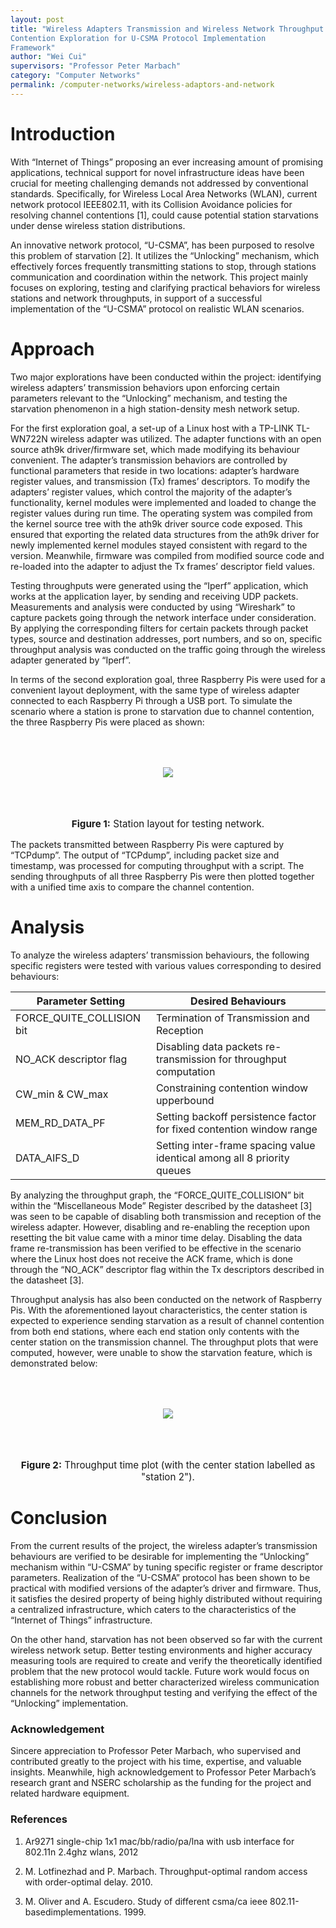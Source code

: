 ```yaml
---
layout: post
title: "Wireless Adapters Transmission and Wireless Network Throughput
Contention Exploration for U-CSMA Protocol Implementation
Framework"
author: "Wei Cui"
supervisors: "Professor Peter Marbach"
category: "Computer Networks"
permalink: /computer-networks/wireless-adaptors-and-network
---
```


Introduction
============

With “Internet of Things” proposing an ever increasing amount of
promising applications, technical support for novel infrastructure ideas
have been crucial for meeting challenging demands not addressed by
conventional standards. Specifically, for Wireless Local Area Networks
(WLAN), current network protocol IEEE802.11, with its Collision
Avoidance policies for resolving channel contentions [1], could
cause potential station starvations under dense wireless station
distributions. 

An innovative network protocol, “U-CSMA”, has been
purposed to resolve this problem of starvation [2]. It utilizes
the “Unlocking” mechanism, which effectively forces frequently
transmitting stations to stop, through stations communication and
coordination within the network. This project mainly focuses on
exploring, testing and clarifying practical behaviors for wireless
stations and network throughputs, in support of a successful
implementation of the “U-CSMA” protocol on realistic WLAN scenarios.

Approach 
========

Two major explorations have been conducted within the project:
identifying wireless adapters’ transmission behaviors upon enforcing
certain parameters relevant to the “Unlocking” mechanism, and testing
the starvation phenomenon in a high station-density mesh network setup.

For the first exploration goal, a set-up of a Linux host with a TP-LINK
TL-WN722N wireless adapter was utilized. The adapter functions with an
open source ath9k driver/firmware set, which made modifying its
behaviour convenient. The adapter’s transmission behaviors are
controlled by functional parameters that reside in two locations:
adapter’s hardware register values, and transmission (Tx) frames’
descriptors. To modify the adapters’ register values, which control the
majority of the adapter’s functionality, kernel modules were implemented
and loaded to change the register values during run time. The operating
system was compiled from the kernel source tree with the ath9k driver
source code exposed. This ensured that exporting the related data
structures from the ath9k driver for newly implemented kernel modules
stayed consistent with regard to the version. Meanwhile, firmware was
compiled from modified source code and re-loaded into the adapter to
adjust the Tx frames’ descriptor field values. 

Testing throughputs were
generated using the “Iperf” application, which works at the application
layer, by sending and receiving UDP packets. Measurements and analysis
were conducted by using “Wireshark” to capture packets going through the
network interface under consideration. By applying the corresponding
filters for certain packets through packet types, source and destination
addresses, port numbers, and so on, specific throughput analysis was
conducted on the traffic going through the wireless adapter generated by
“Iperf”. 

In terms of the second exploration goal, three Raspberry Pis
were used for a convenient layout deployment, with the same type of
wireless adapter connected to each Raspberry Pi through a USB port. To
simulate the scenario where a station is prone to starvation due to
channel contention, the three Raspberry Pis were placed as shown:

<p style="text-align: center;">
	<img style="margin:50" align="middle" src="{{ site.baseurl }}/assets/cwei-layout.png"/>
</p>
<p style="text-align:center;font-size:0.95rem"><b>Figure 1:</b> Station layout for testing network.</p>

The packets transmitted between Raspberry Pis were captured by
“TCPdump”. The output of “TCPdump”, including packet size and timestamp,
was processed for computing throughput with a script. The sending
throughputs of all three Raspberry Pis were then plotted together with a
unified time axis to compare the channel contention.

Analysis
========

To analyze the wireless adapters’ transmission behaviours, the following
specific registers were tested with various values corresponding to
desired behaviours:


| Parameter Setting         | Desired Behaviours                                                      |
|---------------------------|-------------------------------------------------------------------------|
| FORCE_QUITE_COLLISION bit | Termination of Transmission and Reception                               |
| NO_ACK descriptor flag    | Disabling data packets re-transmission for throughput computation       |
| CW_min & CW_max           | Constraining contention window upperbound                               |
| MEM_RD_DATA_PF            | Setting backoff persistence factor for fixed contention window range    |
| DATA_AIFS_D               | Setting inter-frame spacing value identical among all 8 priority queues | 

 
 By analyzing the throughput graph, the “FORCE\_QUITE\_COLLISION” bit
within the “Miscellaneous Mode” Register described by the datasheet
[3] was seen to be capable of disabling both transmission and
reception of the wireless adapter. However, disabling and re-enabling
the reception upon resetting the bit value came with a minor time delay.
Disabling the data frame re-transmission has been verified to be
effective in the scenario where the Linux host does not receive the ACK
frame, which is done through the “NO\_ACK” descriptor flag within the Tx
descriptors described in the datasheet [3]. 

Throughput analysis
has also been conducted on the network of Raspberry Pis. With the
aforementioned layout characteristics, the center station is expected to
experience sending starvation as a result of channel contention from
both end stations, where each end station only contents with the center
station on the transmission channel. The throughput plots that were
computed, however, were unable to show the starvation feature, which is
demonstrated below:

<p style="text-align: center;">
	<img align="middle" style="margin:50" src="{{ site.baseurl }}/assets/cwei-throughput.png"/>
</p>

<p style="text-align:center;font-size:0.95rem"><b>Figure 2:</b> Throughput time plot (with the center station labelled as "station 2").</p>


Conclusion
==========

From the current results of the project, the wireless adapter’s
transmission behaviours are verified to be desirable for implementing
the “Unlocking” mechanism within “U-CSMA” by tuning specific register or
frame descriptor parameters. Realization of the “U-CSMA” protocol has
been shown to be practical with modified versions of the adapter’s
driver and firmware. Thus, it satisfies the desired property of being
highly distributed without requiring a centralized infrastructure, which
caters to the characteristics of the “Internet of Things”
infrastructure. 

On the other hand, starvation has not been observed so
far with the current wireless network setup. Better testing environments
and higher accuracy measuring tools are required to create and verify
the theoretically identified problem that the new protocol would tackle.
Future work would focus on establishing more robust and better
characterized wireless communication channels for the network throughput
testing and verifying the effect of the “Unlocking” implementation.


### Acknowledgement

Sincere appreciation to Professor Peter Marbach, who supervised and
contributed greatly to the project with his time, expertise, and
valuable insights. Meanwhile, high acknowledgement to Professor Peter
Marbach’s research grant and NSERC scholarship as the funding for the
project and related hardware equipment.

### References

1. Ar9271 single-chip 1x1 mac/bb/radio/pa/lna with usb interface for 802.11n 2.4ghz wlans, 2012

2. M. Lotfinezhad and P. Marbach. Throughput-optimal random access with order-optimal delay. 2010.

3. M.  Oliver  and  A.  Escudero.    Study  of  different  csma/ca  ieee  802.11-basedimplementations. 1999.

